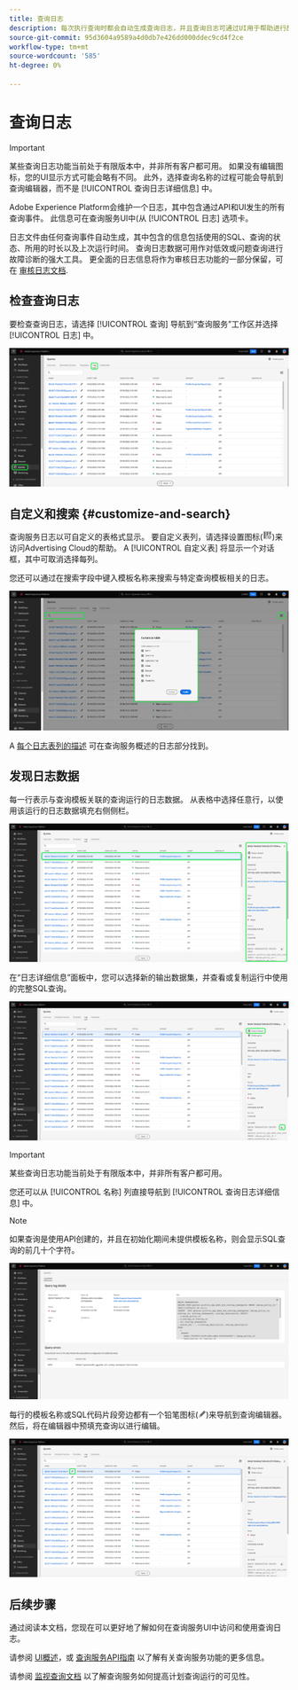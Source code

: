 ```yaml
---
title: 查询日志
description: 每次执行查询时都会自动生成查询日志，并且查询日志可通过UI用于帮助进行故障诊断。 本文档概述了如何使用和导航UI的查询服务日志部分。
source-git-commit: 95d3604a9589a4d0db7e426dd000ddec9cd4f2ce
workflow-type: tm+mt
source-wordcount: '585'
ht-degree: 0%

---
```


# 查询日志

>[!IMPORTANT]
>
>某些查询日志功能当前处于有限版本中，并非所有客户都可用。 如果没有编辑图标，您的UI显示方式可能会略有不同。 此外，选择查询名称的过程可能会导航到查询编辑器，而不是 [!UICONTROL 查询日志详细信息] 中。

Adobe Experience Platform会维护一个日志，其中包含通过API和UI发生的所有查询事件。 此信息可在查询服务UI中(从 [!UICONTROL 日志] 选项卡。

日志文件由任何查询事件自动生成，其中包含的信息包括使用的SQL、查询的状态、所用的时长以及上次运行时间。 查询日志数据可用作对低效或问题查询进行故障诊断的强大工具。 更全面的日志信息将作为审核日志功能的一部分保留，可在 [审核日志文档](../../landing/governance-privacy-security/audit-logs/overview.md).

## 检查查询日志

要检查查询日志，请选择 [!UICONTROL 查询] 导航到“查询服务”工作区并选择 [!UICONTROL 日志] 中。

![突出显示了“查询和日志”的Platform UI。](../images/ui/query-log/logs.png)

## 自定义和搜索 {#customize-and-search}

查询服务日志以可自定义的表格式显示。 要自定义表列，请选择设置图标(![设置图标。](../images/ui/query-log/settings-icon.png))来访问Advertising Cloud的帮助。 A [!UICONTROL 自定义表] 将显示一个对话框，其中可取消选择每列。

您还可以通过在搜索字段中键入模板名称来搜索与特定查询模板相关的日志。

![突出显示了“查询日志”工作区的搜索栏和“管理列表”下拉列表。](../images/ui/query-log/customize-logs.png)

A [每个日志表列的描述](./overview.md#log) 可在查询服务概述的日志部分找到。

## 发现日志数据

每一行表示与查询模板关联的查询运行的日志数据。 从表格中选择任意行，以使用该运行的日志数据填充右侧侧栏。

![在“查询日志”工作区中选择了一行，并在右侧侧栏中突出显示日志数据。](../images/ui/query-log/log-details.png)

在“日志详细信息”面板中，您可以选择新的输出数据集，并查看或复制运行中使用的完整SQL查询。

![选中一行的“查询日志”工作区，并突出显示输出数据集和SQL查询。](../images/ui/query-log/edit-output-dataset.png)

>[!IMPORTANT]
>
>某些查询日志功能当前处于有限版本中，并非所有客户都可用。

您还可以从 [!UICONTROL 名称] 列直接导航到 [!UICONTROL 查询日志详细信息] 中。

>[!NOTE]
>
>如果查询是使用API创建的，并且在初始化期间未提供模板名称，则会显示SQL查询的前几十个字符。

![“查询日志详细信息”视图。](../images/ui/query-log/query-log-details.png)

每行的模板名称或SQL代码片段旁边都有一个铅笔图标(![铅笔图标。](../images/ui/query-log/edit-icon.png))来导航到查询编辑器。 然后，将在编辑器中预填充查询以进行编辑。

![“查询日志”工作区中突出显示了铅笔图标。](../images/ui/query-log/edit-query.png)

## 后续步骤

通过阅读本文档，您现在可以更好地了解如何在查询服务UI中访问和使用查询日志。

请参阅 [UI概述](./overview.md)，或 [查询服务API指南](../api/getting-started.md) 以了解有关查询服务功能的更多信息。

请参阅 [监视查询文档](./monitor-queries.md) 以了解查询服务如何提高计划查询运行的可见性。
